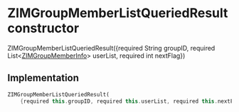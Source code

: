 


# ZIMGroupMemberListQueriedResult constructor







ZIMGroupMemberListQueriedResult({required String groupID, required List&lt;[ZIMGroupMemberInfo](../../zego_uikit_prebuilt_live_audio_room/ZIMGroupMemberInfo-class.md)> userList, required int nextFlag})





## Implementation

```dart
ZIMGroupMemberListQueriedResult(
    {required this.groupID, required this.userList, required this.nextFlag});
```







